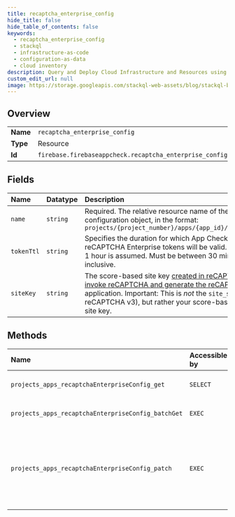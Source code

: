 ```yaml
---
title: recaptcha_enterprise_config
hide_title: false
hide_table_of_contents: false
keywords:
  - recaptcha_enterprise_config
  - stackql
  - infrastructure-as-code
  - configuration-as-data
  - cloud inventory
description: Query and Deploy Cloud Infrastructure and Resources using SQL
custom_edit_url: null
image: https://storage.googleapis.com/stackql-web-assets/blog/stackql-blog-post-featured-image.png
---
```

  
    

## Overview
<table><tbody>
<tr><td><b>Name</b></td><td><code>recaptcha_enterprise_config</code></td></tr>
<tr><td><b>Type</b></td><td>Resource</td></tr>
<tr><td><b>Id</b></td><td><code>firebase.firebaseappcheck.recaptcha_enterprise_config</code></td></tr>
</tbody></table>

## Fields
| Name | Datatype | Description |
|:-----|:---------|:------------|
| `name` | `string` | Required. The relative resource name of the reCAPTCHA Enterprise configuration object, in the format: ``` projects/{project_number}/apps/{app_id}/recaptchaEnterpriseConfig ``` |
| `tokenTtl` | `string` | Specifies the duration for which App Check tokens exchanged from reCAPTCHA Enterprise tokens will be valid. If unset, a default value of 1 hour is assumed. Must be between 30 minutes and 7 days, inclusive. |
| `siteKey` | `string` | The score-based site key [created in reCAPTCHA Enterprise](https://cloud.google.com/recaptcha-enterprise/docs/create-key#creating_a_site_key) used to [invoke reCAPTCHA and generate the reCAPTCHA tokens](https://cloud.google.com/recaptcha-enterprise/docs/instrument-web-pages) for your application. Important: This is *not* the `site_secret` (as it is in reCAPTCHA v3), but rather your score-based reCAPTCHA Enterprise site key. |
## Methods
| Name | Accessible by | Required Params | Description |
|:-----|:--------------|:----------------|:------------|
| `projects_apps_recaptchaEnterpriseConfig_get` | `SELECT` | `name` | Gets the RecaptchaEnterpriseConfig for the specified app. |
| `projects_apps_recaptchaEnterpriseConfig_batchGet` | `EXEC` | `parent` | Atomically gets the RecaptchaEnterpriseConfigs for the specified list of apps. |
| `projects_apps_recaptchaEnterpriseConfig_patch` | `EXEC` | `name` | Updates the RecaptchaEnterpriseConfig for the specified app. While this configuration is incomplete or invalid, the app will be unable to exchange reCAPTCHA Enterprise tokens for App Check tokens. |
